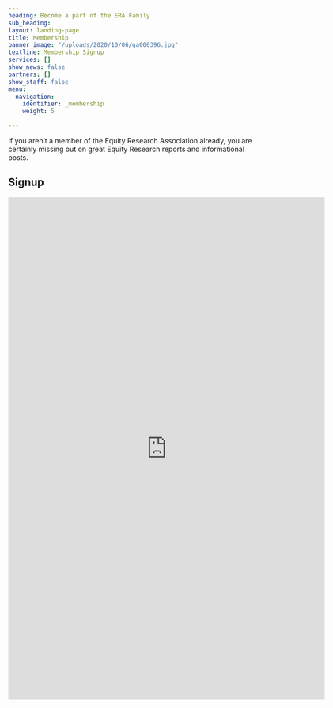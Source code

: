 ```yaml
---
heading: Become a part of the ERA Family
sub_heading: 
layout: landing-page
title: Membership
banner_image: "/uploads/2020/10/06/ga000396.jpg"
textline: Membership Signup
services: []
show_news: false
partners: []
show_staff: false
menu:
  navigation:
    identifier: _membership
    weight: 5

---
```

If you aren’t a member of the Equity Research Association already, you are certainly missing out on great Equity Research reports and informational posts.

## Signup

<p align="center"><iframe src="https://docs.google.com/forms/d/e/1FAIpQLSeFUb4IPuhbuXBjVmv6RDhKLu7XbWIpr_9ITLTuWMLrEZVoFg/viewform?embedded=true" width="640" height="1015" frameborder="0" marginheight="0" marginwidth="0">Loading…</iframe></p>